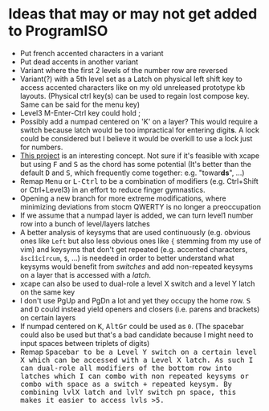 # Ideas that may or may not get added to ProgramISO

* Put french accented characters in a variant
* Put dead accents in another variant
* Variant where the first 2 levels of the number row are reversed
* Variant(?) with a 5th level set as a Latch on physical left shift key to access accented characters like on my old unreleased prototype kb layouts. (Physical ctrl key(s) can be used to regain lost compose key. Same can be said for the menu key)
* Level3 M-Enter-Ctrl key could hold ;
* Possibly add a numpad centered on 'K' on a layer? This would require a switch because latch would be too impractical for entering digit**s**. A lock could be considered but I believe it would be overkill to use a lock just for numbers.
* [This project](https://gitlab.com/wsha/chorded_keymap) is an interesting concept. Not sure if it's feasible with xcape but using <kbd>F</kbd> and <kbd>S</kbd> as the chord has some potential (It's better than the default <kbd>D</kbd> and <kbd>S</kbd>, which frequently come together: e.g. "towar**ds**", ...)
* Remap <kbd>Menu</kbd> or <kbd>L-Ctrl</kbd> to be a combination of modifiers (e.g. Ctrl+Shift or Ctrl+Level3) in an effort to reduce finger gymnastics.
* Opening a new branch for more extreme modifications, where minimizing deviations from stocm QWERTY is no longer a preoccupation
* If we assume that a numpad layer is added, we can turn level1 number row into a bunch of level/layers latches
* A better analysis of keysyms that are used continuously (e.g. obvious ones like `Left` but also less obvious ones like `{` stemming from my use of vim) and keysyms that don't get repeated (e.g. accented characters, `âscîîcîrcum`, `$`, ...) is needeed in order to better understand what keysyms would benefit from *switches* and add non-repeated keysyms on a layer that is accessed with a *latch*.
* xcape can also be used to dual-role a level X switch and a level Y latch on the same key
* I don't use PgUp and PgDn a lot and yet they occupy the home row. <kbd>S</kbd> and <kbd>D</kbd> could instead yield openers and closers (i.e. parens and brackets) on certain layers
* If numpad centered on <kbd>K</kbd>,  <kbd>AltGr</kbd> could be used as `0`.  (The spacebar could also be used but that's a bad candidate because I might need to input spaces between triplets of digits)
* Remap <kbd>Spacebar<kbd> to be a Level Y switch on a certain level X which can be accessed with a Level X latch. As such I can dual-role all modifiers of the bottom row into latches which I can combo with non repeated keysyms or combo with space as a switch + repeated keysym. By combining lvlX latch and lvlY switch pn space, this makes it easier to access lvls >5.
